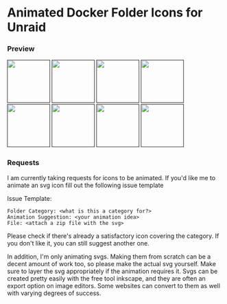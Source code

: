 # Animated Docker Folder Icons for Unraid

### Preview
[<img src="https://raw.githubusercontent.com/ground7/unraid-animated-svgs/master/Always%20Animate/audio.svg" width="100" height="100">]()
[<img src="https://raw.githubusercontent.com/ground7/unraid-animated-svgs/master/Always%20Animate/backup.svg" width="100" height="100">]()
[<img src="https://raw.githubusercontent.com/ground7/unraid-animated-svgs/master/Always%20Animate/cloud.svg" width="100" height="100">]()
[<img src="https://raw.githubusercontent.com/ground7/unraid-animated-svgs/master/Always%20Animate/code.svg" width="100" height="100">]()
[<img src="https://raw.githubusercontent.com/ground7/unraid-animated-svgs/master/Always%20Animate/control.svg" width="100" height="100">]()
[<img src="https://raw.githubusercontent.com/ground7/unraid-animated-svgs/master/Always%20Animate/downloads.svg" width="100" height="100">]()
[<img src="https://raw.githubusercontent.com/ground7/unraid-animated-svgs/master/Always%20Animate/eye.svg" width="100" height="100">]()
[<img src="https://raw.githubusercontent.com/ground7/unraid-animated-svgs/master/Always%20Animate/torrent.svg" width="100" height="100">]()

### Requests
I am currently taking requests for icons to be animated. If you'd like me to animate an svg icon fill out the following issue template

Issue Template:
```
Folder Category: <what is this a category for?>
Animation Suggestion: <your animation idea>
File: <attach a zip file with the svg>
```

Please check if there's already a satisfactory icon covering the category. If you don't like it, you can still suggest another one.

In addition, I'm only animating svgs. Making them from scratch can be a decent amount of work too, so please make the actual svg yourself. Make sure to layer the svg appropriately if the animation requires it. Svgs can be created pretty easily with the free tool inkscape, and they are often an export option on image editors. Some websites can convert to them as well with varying degrees of success.

